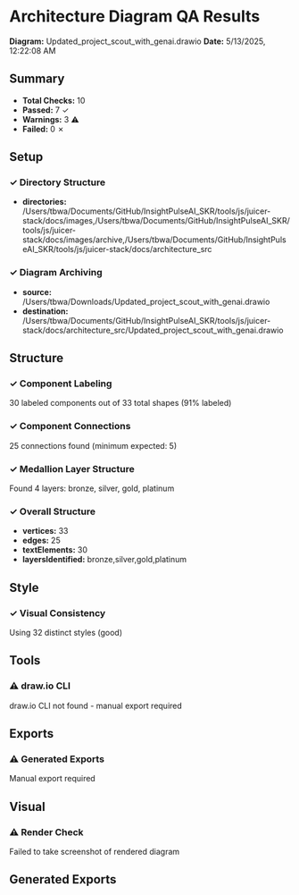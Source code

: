 # Architecture Diagram QA Results

**Diagram:** Updated_project_scout_with_genai.drawio
**Date:** 5/13/2025, 12:22:08 AM

## Summary

- **Total Checks:** 10
- **Passed:** 7 ✓
- **Warnings:** 3 ⚠️
- **Failed:** 0 ✗

## Setup

### ✓ Directory Structure

- **directories:** /Users/tbwa/Documents/GitHub/InsightPulseAI_SKR/tools/js/juicer-stack/docs/images,/Users/tbwa/Documents/GitHub/InsightPulseAI_SKR/tools/js/juicer-stack/docs/images/archive,/Users/tbwa/Documents/GitHub/InsightPulseAI_SKR/tools/js/juicer-stack/docs/architecture_src

### ✓ Diagram Archiving

- **source:** /Users/tbwa/Downloads/Updated_project_scout_with_genai.drawio
- **destination:** /Users/tbwa/Documents/GitHub/InsightPulseAI_SKR/tools/js/juicer-stack/docs/architecture_src/Updated_project_scout_with_genai.drawio

## Structure

### ✓ Component Labeling

30 labeled components out of 33 total shapes (91% labeled)

### ✓ Component Connections

25 connections found (minimum expected: 5)

### ✓ Medallion Layer Structure

Found 4 layers: bronze, silver, gold, platinum

### ✓ Overall Structure

- **vertices:** 33
- **edges:** 25
- **textElements:** 30
- **layersIdentified:** bronze,silver,gold,platinum

## Style

### ✓ Visual Consistency

Using 32 distinct styles (good)

## Tools

### ⚠️ draw.io CLI

draw.io CLI not found - manual export required

## Exports

### ⚠️ Generated Exports

Manual export required

## Visual

### ⚠️ Render Check

Failed to take screenshot of rendered diagram

## Generated Exports

